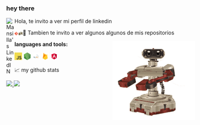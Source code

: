 ### hey there 

<a href="https://www.linkedin.com/in/jeamv-illatoro/">
  <img align="left" alt="Mansilla's LinkedIN" width="22px" src="https://raw.githubusercontent.com/peterthehan/peterthehan/master/assets/linkedin.svg" />
<a/>

Hola, te invito a ver mi perfil de linkedin

<a href="https://github.com/jmansilla-2014056?tab=repositories/">
  <img align="left" alt="Mansilla's LinkedIN" width="22px" src="https://raw.githubusercontent.com/github/explore/80688e429a7d4ef2fca1e82350fe8e3517d3494d/topics/git/git.png" />
<a/>

💬 Tambien te invito a ver algunos algunos de mis repositorios

  <img align="right" alt="GIF" src="https://github.com/jmansilla-2014056/jmansilla-2014056/blob/master/code.gif?raw=true" >


**languages and tools:**  

<code><img height="20" src="https://raw.githubusercontent.com/github/explore/80688e429a7d4ef2fca1e82350fe8e3517d3494d/topics/javascript/javascript.png"></code>
<code><img height="20" src="https://raw.githubusercontent.com/github/explore/80688e429a7d4ef2fca1e82350fe8e3517d3494d/topics/nodejs/nodejs.png"></code>
<code><img height="20" src="https://raw.githubusercontent.com/github/explore/80688e429a7d4ef2fca1e82350fe8e3517d3494d/topics/mysql/mysql.png"></code>
<code><img height="20" src="https://raw.githubusercontent.com/github/explore/80688e429a7d4ef2fca1e82350fe8e3517d3494d/topics/firebase/firebase.png"></code>
<code><img height="20" src="https://raw.githubusercontent.com/github/explore/80688e429a7d4ef2fca1e82350fe8e3517d3494d/topics/angular/angular.png">
</code>

📈 my github stats

<p align="left">
<a href="https://github.com/jmansilla-2014056">
  <img height="180em" src="https://github-readme-stats-eight-theta.vercel.app/api?username=jmansilla-2014056&show_icons=true&theme=algolia&include_all_commits=true&count_private=true"/>
  <img height="180em" src="https://github-readme-stats-eight-theta.vercel.app/api/top-langs/?username=jmansilla-2014056&layout=compact&langs_count=8&theme=algolia"/>
</a>
</p>
